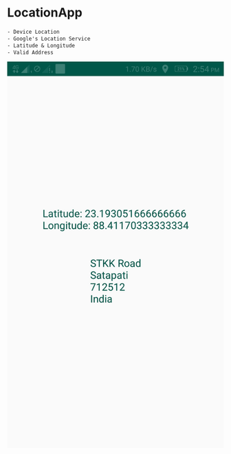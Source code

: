 # LocationApp

    - Device Location
    - Google's Location Service
    - Latitude & Longitude
    - Valid Address

![screenshot](images/screenshot1.jpeg)
